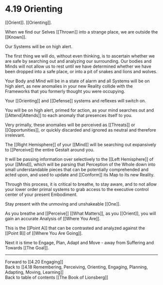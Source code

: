 # 4.19 Orienting

[[Orient]]. [[Orienting]]. 

When we find our Selves [[Thrown]] into a strange place, we are outside the [[Known]]. 

Our Systems will be on high alert. 

The first thing we will do, without even thinking, is to ascertain whether we are safe by searching out and analyzing our surrounding. Our bodies and Minds will not allow us to rest until we have determined whether we have been dropped into a safe place, or into a pit of snakes and lions and wolves. 

Your Body and Mind will be in a state of alarm and all Systems will be on high alert, as new anomalies in your new Reality collide with the Frameworks that you formerly thought you were occupying. 

Your [[Orienting]] and [[Defense]] systems and reflexes will switch on. 

You will be on high alert, primed for action, as your mind searches out and [[Attend|Attends]] to each anomaly that presences itself to you. 

Very primally, these anomalies will be perceived as [[Threats]] or [[Opportunities]], or quickly discarded and ignored as neutral and therefore irrelevant. 

The [[Right Hemisphere]] of your [[Mind]] will be searching out expansively to [[Perceive]] the entire Gestalt around you. 

It will be passing information over selectively to the [[Left Hemisphere]] of your [[Mind]], which will be parsing that Perception of the Whole down into small understandable pieces that can be potentially comprehended and acted upon, and used to update and [[Conform]] its Map to its new Reality. 

Through this process, it is critical to breathe, to stay aware, and to not allow your lower order primal systems to grab access to the executive control center of your present Embodiment. 

Stay present with the unmoving and unshakeable [[One]]. 

As you breathe and [[Perceive]] [[What Matters]], as you [[Orient]], you will gain an accurate Analysis of [[Where You Are]]. 

This is the [[Point A]] that can be contrasted and analyzed against the [[Point B]] of [[Where You Are Going]]. 

Next it is time to Engage, Plan, Adapt and Move - away from Suffering and Towards [[The Goal]]. 

___

Forward to [[4.20 Engaging]]  
Back to [[4.18 Remembering, Perceiving, Orienting, Engaging, Planning, Adapting, Moving, Learning]]  
Back to table of contents [[The Book of Lionsberg]]  
